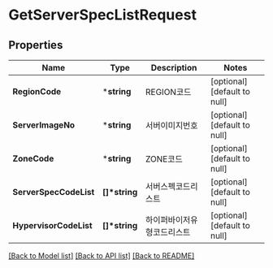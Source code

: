 # GetServerSpecListRequest

## Properties
Name | Type | Description | Notes
------------ | ------------- | ------------- | -------------
**RegionCode** | ***string** | REGION코드 | [optional] [default to null]
**ServerImageNo** | ***string** | 서버이미지번호 | [optional] [default to null]
**ZoneCode** | ***string** | ZONE코드 | [optional] [default to null]
**ServerSpecCodeList** | **[]\*string** | 서버스펙코드리스트 | [optional] [default to null]
**HypervisorCodeList** | **[]\*string** | 하이퍼바이저유형코드리스트 | [optional] [default to null]

[[Back to Model list]](../README.md#documentation-for-models) [[Back to API list]](../README.md#documentation-for-api-endpoints) [[Back to README]](../README.md)


